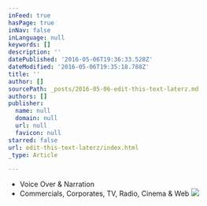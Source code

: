 ```yaml
---
inFeed: true
hasPage: true
inNav: false
inLanguage: null
keywords: []
description: ''
datePublished: '2016-05-06T19:36:33.528Z'
dateModified: '2016-05-06T19:35:18.788Z'
title: ''
author: []
sourcePath: _posts/2016-05-06-edit-this-text-laterz.md
authors: []
publisher:
  name: null
  domain: null
  url: null
  favicon: null
starred: false
url: edit-this-text-laterz/index.html
_type: Article

---
```

* Voice Over & Narration
* Commercials, Corporates, TV, Radio, Cinema & Web
![](https://the-grid-user-content.s3-us-west-2.amazonaws.com/6fad685e-3ff9-42af-bc86-2cc71cdaa06c.jpg)